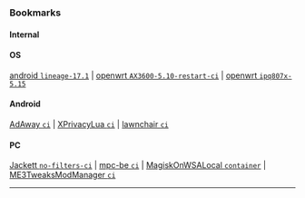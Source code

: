 ### Bookmarks

#### Internal

#### OS

[android `lineage-17.1`] | [openwrt `AX3600-5.10-restart-ci`] | [openwrt `ipq807x-5.15`]

#### Android

[AdAway `ci`] | [XPrivacyLua `ci`] | [lawnchair `ci`]

#### PC

[Jackett `no-filters-ci`] | [mpc-be `ci`] | [MagiskOnWSALocal `container`] | [ME3TweaksModManager `ci`]

--- 

[2833 `epf-utils`]: https://github.com/galeksandrp/2833/tree/epf-utils
[phpshop `html`]: https://github.com/galeksandrp/phpshop/tree/html
[bitrixdock `2833ru`]: https://github.com/galeksandrp/bitrixdock/tree/2833ru

[android `lineage-17.1`]: https://github.com/galeksandrp-ss2/android/tree/lineage-17.1
[openwrt `AX3600-5.10-restart-ci`]: https://github.com/galeksandrp/openwrt/tree/AX3600-5.10-restart-ci
[openwrt `ipq807x-5.15`]: https://github.com/galeksandrp/openwrt/tree/ipq807x-5.15

[AdAway `ci`]: https://github.com/galeksandrp/AdAway/tree/ci
[XPrivacyLua `ci`]: https://github.com/galeksandrp/XPrivacyLua/tree/ci
[lawnchair `ci`]: https://github.com/galeksandrp/lawnchair/tree/stable

[Jackett `no-filters-ci`]: https://github.com/galeksandrp/Jackett/tree/no-filters-ci
[mpc-be `ci`]: https://github.com/galeksandrp/mpc-be/tree/ci
[MagiskOnWSALocal `container`]: https://github.com/galeksandrp/MagiskOnWSALocal/tree/container
[ME3TweaksModManager `ci`]: https://github.com/galeksandrp/ME3TweaksModManager/tree/ci
